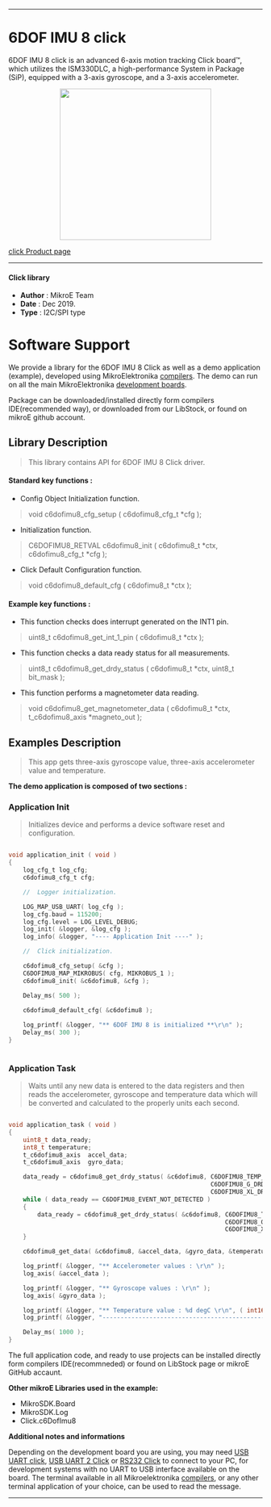 
---
# 6DOF IMU 8 click

6DOF IMU 8 click is an advanced 6-axis motion tracking Click board™, which utilizes the ISM330DLC, a high-performance System in Package (SiP), equipped with a 3-axis gyroscope, and a 3-axis accelerometer.

<p align="center">
  <img src="https://download.mikroe.com/images/click_for_ide/6dofimu8_click.png" height=300px>
</p>

[click Product page](https://www.mikroe.com/6dof-imu-8-click)

---


#### Click library 

- **Author**        : MikroE Team
- **Date**          : Dec 2019.
- **Type**          : I2C/SPI type


# Software Support

We provide a library for the 6DOF IMU 8 Click 
as well as a demo application (example), developed using MikroElektronika 
[compilers](https://shop.mikroe.com/compilers). 
The demo can run on all the main MikroElektronika [development boards](https://shop.mikroe.com/development-boards).

Package can be downloaded/installed directly form compilers IDE(recommended way), or downloaded from our LibStock, or found on mikroE github account. 

## Library Description

> This library contains API for 6DOF IMU 8 Click driver.

#### Standard key functions :

- Config Object Initialization function.
> void c6dofimu8_cfg_setup ( c6dofimu8_cfg_t *cfg ); 
 
- Initialization function.
> C6DOFIMU8_RETVAL c6dofimu8_init ( c6dofimu8_t *ctx, c6dofimu8_cfg_t *cfg );

- Click Default Configuration function.
> void c6dofimu8_default_cfg ( c6dofimu8_t *ctx );


#### Example key functions :

- This function checks does interrupt generated on the INT1 pin.
> uint8_t c6dofimu8_get_int_1_pin ( c6dofimu8_t *ctx );
 
- This function checks a data ready status for all measurements.
> uint8_t c6dofimu8_get_drdy_status ( c6dofimu8_t *ctx, uint8_t bit_mask );

- This function performs a magnetometer data reading.
> void c6dofimu8_get_magnetometer_data ( c6dofimu8_t *ctx, t_c6dofimu8_axis *magneto_out );

## Examples Description

> This app gets three-axis gyroscope value, three-axis accelerometer value and temperature.

**The demo application is composed of two sections :**

### Application Init 

> Initializes device and performs a device software reset and configuration.

```c

void application_init ( void )
{
    log_cfg_t log_cfg;
    c6dofimu8_cfg_t cfg;

    //  Logger initialization.

    LOG_MAP_USB_UART( log_cfg );
    log_cfg.baud = 115200;
    log_cfg.level = LOG_LEVEL_DEBUG;
    log_init( &logger, &log_cfg );
    log_info( &logger, "---- Application Init ----" );

    //  Click initialization.

    c6dofimu8_cfg_setup( &cfg );
    C6DOFIMU8_MAP_MIKROBUS( cfg, MIKROBUS_1 );
    c6dofimu8_init( &c6dofimu8, &cfg );

    Delay_ms( 500 );
    
    c6dofimu8_default_cfg( &c6dofimu8 );

    log_printf( &logger, "** 6DOF IMU 8 is initialized **\r\n" );
    Delay_ms( 300 );
}
  
```

### Application Task

> Waits until any new data is entered to the data registers and then reads the accelerometer,
> gyroscope and temperature data which will be converted and calculated to the properly units each second.

```c

void application_task ( void )
{
    uint8_t data_ready;
    int8_t temperature;
    t_c6dofimu8_axis  accel_data;
    t_c6dofimu8_axis  gyro_data;

    data_ready = c6dofimu8_get_drdy_status( &c6dofimu8, C6DOFIMU8_TEMP_DRDY_MASK | 
                                                        C6DOFIMU8_G_DRDY_MASK | 
                                                        C6DOFIMU8_XL_DRDY_MASK );
    while ( data_ready == C6DOFIMU8_EVENT_NOT_DETECTED )
    {
        data_ready = c6dofimu8_get_drdy_status( &c6dofimu8, C6DOFIMU8_TEMP_DRDY_MASK | 
                                                            C6DOFIMU8_G_DRDY_MASK | 
                                                            C6DOFIMU8_XL_DRDY_MASK );
    }

    c6dofimu8_get_data( &c6dofimu8, &accel_data, &gyro_data, &temperature );

    log_printf( &logger, "** Accelerometer values : \r\n" );
    log_axis( &accel_data );

    log_printf( &logger, "** Gyroscope values : \r\n" );
    log_axis( &gyro_data );

    log_printf( &logger, "** Temperature value : %d degC \r\n", ( int16_t )temperature );
    log_printf( &logger, "-------------------------------------------------\r\n" );

    Delay_ms( 1000 );
}

```

The full application code, and ready to use projects can be  installed directly form compilers IDE(recommneded) or found on LibStock page or mikroE GitHub accaunt.

**Other mikroE Libraries used in the example:** 

- MikroSDK.Board
- MikroSDK.Log
- Click.c6DofImu8

**Additional notes and informations**

Depending on the development board you are using, you may need 
[USB UART click](https://shop.mikroe.com/usb-uart-click), 
[USB UART 2 Click](https://shop.mikroe.com/usb-uart-2-click) or 
[RS232 Click](https://shop.mikroe.com/rs232-click) to connect to your PC, for 
development systems with no UART to USB interface available on the board. The 
terminal available in all Mikroelektronika 
[compilers](https://shop.mikroe.com/compilers), or any other terminal application 
of your choice, can be used to read the message.



---
